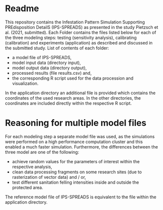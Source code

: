 # Readme

This repository contains the Infestation Pattern Simulation Supporting PREdisposition DetailS (IPS-SPREADS) as presented in the study Pietzsch et al. (2021, submitted). Each Folder contains the files listed below for each of the three modeling steps: testing (sensitivity analysis), calibrating (calibration) and experiments (application) as described and discussed in the submitted study.
List of contents of each folder:
+ a model file of IPS-SPREADS,
+ model input data (directory input),
+ model output data (directory output),
+ processed results (file results.csv) and,
+ the corresponding R script used for the data procession and visualization.

In the application directory an additional file is provided which contains the coordinates of the used research areas. In the other directories, the coordinates are included directly within the respective R script.

# Reasoning for multiple model files
For each modeling step a separate model file was used, as the simulations were performed on a high performance computation cluster and this enabled a much faster simulation. Furthermore, the differences between the three model are one of the following:
+ achieve random values for the parameters of interest within the respective analysis,
+ clean data processing fragments on some research sites (due to rasterization of vector data) and / or,
+ test different sanitation felling intensities inside and outside the protected area.

The reference model file of IPS-SPREADS is equivalent to the file within the application directory.

